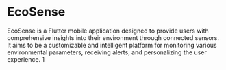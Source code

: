 # EcoSense
EcoSense is a Flutter mobile application designed to provide users with comprehensive insights into their environment through connected sensors. It aims to be a customizable and intelligent platform for monitoring various environmental parameters, receiving alerts, and personalizing the user experience. 1 
